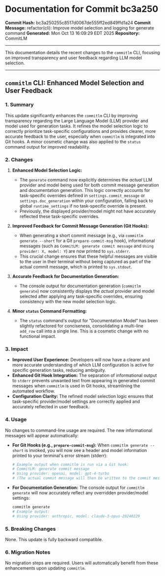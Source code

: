 # Documentation for Commit bc3a250

**Commit Hash:** bc3a250255c8517d0067de555ff2ed849ffd1a24
**Commit Message:** refactor(cli): Improve model selection and logging for generate command
**Generated:** Mon Oct 13 16:09:29 EDT 2025
**Repository:** CommitLM

---

This documentation details the recent changes to the `commitlm` CLI, focusing on improved transparency and user feedback regarding LLM model selection.

---

## `commitlm` CLI: Enhanced Model Selection and User Feedback

### 1. Summary

This update significantly enhances the `commitlm` CLI by improving transparency regarding the Large Language Model (LLM) provider and model used for generation tasks. It refines the model selection logic to correctly prioritize task-specific configurations and provides clearer, more accurate feedback to the user, especially when `commitlm` is integrated into Git hooks. A minor cosmetic change was also applied to the `status` command output for improved readability.

### 2. Changes

1.  **Enhanced Model Selection Logic:**
    *   The `generate` command now explicitly determines the *actual* LLM provider and model being used for both commit message generation and documentation generation. This logic correctly accounts for task-specific overrides defined in `settings.commit_message` or `settings.doc_generation` within your configuration, falling back to global `runtime_settings` if no task-specific override is present.
    *   Previously, the displayed provider/model might not have accurately reflected these task-specific overrides.

2.  **Improved Feedback for Commit Message Generation (Git Hooks):**
    *   When generating a short commit message (e.g., via `commitlm generate --short` for a Git `prepare-commit-msg` hook), informational messages (such as `CommitLM: generate commit message` and `Using provider: X, model: Y`) are now printed to `sys.stderr`.
    *   This crucial change ensures that these helpful messages are visible to the user in their terminal without being captured as part of the actual commit message, which is printed to `sys.stdout`.

3.  **Accurate Feedback for Documentation Generation:**
    *   The console output for documentation generation (`commitlm generate`) now consistently displays the *actual* provider and model selected after applying any task-specific overrides, ensuring consistency with the new model selection logic.

4.  **Minor `status` Command Formatting:**
    *   The `status` command's output for "Documentation Model" has been slightly refactored for conciseness, consolidating a multi-line `add_row` call into a single line. This is a cosmetic change with no functional impact.

### 3. Impact

*   **Improved User Experience:** Developers will now have a clearer and more accurate understanding of which LLM configuration is active for specific generation tasks, reducing ambiguity.
*   **Enhanced Git Hook Integration:** The separation of informational output to `stderr` prevents unwanted text from appearing in generated commit messages when `commitlm` is used in Git hooks, streamlining the automated workflow.
*   **Configuration Clarity:** The refined model selection logic ensures that task-specific provider/model settings are correctly applied and accurately reflected in user feedback.

### 4. Usage

No changes to command-line usage are required. The new informational messages will appear automatically:

*   **For Git Hooks (e.g., `prepare-commit-msg`):**
    When `commitlm generate --short` is invoked, you will now see a header and model information printed to your terminal's error stream (stderr):
    ```bash
    # Example output when commitlm is run via a Git hook:
    # CommitLM: generate commit message
    # Using provider: openai, model: gpt-4-turbo
    # (The actual commit message will then be written to the commit message file)
    ```

*   **For Documentation Generation:**
    The console output for `commitlm generate` will now accurately reflect any overridden provider/model settings:
    ```bash
    commitlm generate
    # Example output:
    # Using provider: anthropic, model: claude-3-opus-20240229
    ```

### 5. Breaking Changes

None. This update is fully backward compatible.

### 6. Migration Notes

No migration steps are required. Users will automatically benefit from these enhancements upon updating `commitlm`.